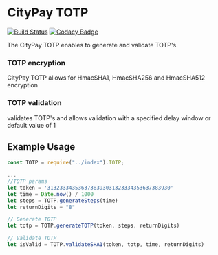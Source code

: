 CityPay TOTP
============

[![Build Status](https://circleci.com/gh/citypay/citypay-js-totp.svg?&style=shield)](https://circleci.com/gh/citypay/citypay-js-totp)
[![Codacy Badge](https://api.codacy.com/project/badge/Grade/2b95d00edc1c445dbbc28126539d1c70)](https://www.codacy.com/app/CityPay/citypay-js-totp?utm_source=github.com&amp;utm_medium=referral&amp;utm_content=citypay/citypay-js-totp&amp;utm_campaign=Badge_Grade)

The CityPay TOTP enables to generate and validate TOTP's.

### TOTP encryption
CityPay TOTP allows for HmacSHA1, HmacSHA256 and HmacSHA512 encryption

### TOTP validation
validates TOTP's and allows validation with a specified delay window or default value of 1

## Example Usage

```javascript
const TOTP = require("../index").TOTP;

...
//TOTP params
let token = '3132333435363738393031323334353637383930'
let time = Date.now() / 1000
let steps = TOTP.generateSteps(time)
let returnDigits = "8"

// Generate TOTP
let totp = TOTP.generateTOTP(token, steps, returnDigits)

// Validate TOTP
let isValid = TOTP.validateSHA1(token, totp, time, returnDigits)

```
